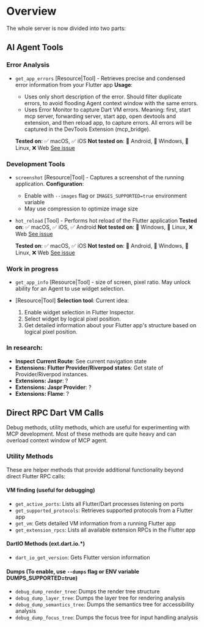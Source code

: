 # Overview

The whole server is now divided into two parts:

## AI Agent Tools

### Error Analysis

- `get_app_errors` [Resource|Tool] - Retrieves precise and condensed error information from your Flutter app
  **Usage**:

  - Uses only short description of the error. Should filter duplicate errors, to avoid flooding Agent context window with the same errors.
  - Uses Error Monitor to capture Dart VM errors. Meaning: first, start mcp server, forwarding server, start app, open devtools and extension, and then reload app, to capture errors. All errors will be captured in the DevTools Extension (mcp_bridge).

  **Tested on**:
  ✅ macOS, ✅ iOS
  **Not tested on**:
  🚧 Android, 🤔 Windows, 🤔 Linux, ❌ Web
  [See issue](https://github.com/Arenukvern/mcp_flutter/issues/23)

### Development Tools

- `screenshot` [Resource|Tool] - Captures a screenshot of the running application.
  **Configuration**:

  - Enable with `--images` flag or `IMAGES_SUPPORTED=true` environment variable
  - May use compression to optimize image size

- `hot_reload` [Tool] - Performs hot reload of the Flutter application
  **Tested on**:
  ✅ macOS, ✅ iOS, ✅ Android
  **Not tested on**:
  🤔 Windows, 🤔 Linux, ❌ Web
  [See issue](https://github.com/Arenukvern/mcp_flutter/issues/23)

  **Tested on**:
  ✅ macOS, ✅ iOS
  **Not tested on**:
  🚧 Android, 🤔 Windows, 🤔 Linux, ❌ Web
  [See issue](https://github.com/Arenukvern/mcp_flutter/issues/23)

### Work in progress

- `get_app_info` [Resource|Tool] - size of screen, pixel ratio. May unlock ability for an Agent to use widget selection.
- [Resource|Tool] **Selection tool**:
  Current idea:

  1. Enable widget selection in Flutter Inspector.
  2. Select widget by logical pixel position.
  3. Get detailed information about your Flutter app's structure based on logical pixel position.

### In research:

- **Inspect Current Route**: See current navigation state
- **Extensions: Flutter Provider/Riverpod states**: Get state of Provider/Riverpod instances.
- **Extensions: Jaspr**: ?
- **Extensions: Jaspr Provider**: ?
- **Extensions: Flame**: ?

## Direct RPC Dart VM Calls

Debug methods, utility methods, which are useful for experimenting with MCP development. Most of these methods are quite heavy and can overload context window of MCP agent.

### Utility Methods

These are helper methods that provide additional functionality beyond direct Flutter RPC calls:

#### VM finding (useful for debugging)

- `get_active_ports`: Lists all Flutter/Dart processes listening on ports
- `get_supported_protocols`: Retrieves supported protocols from a Flutter app
- `get_vm`: Gets detailed VM information from a running Flutter app
- `get_extension_rpcs`: Lists all available extension RPCs in the Flutter app

#### DartIO Methods (ext.dart.io.\*)

- `dart_io_get_version`: Gets Flutter version information

#### Dumps (To enable, use `--dumps` flag or ENV variable DUMPS_SUPPORTED=true)

- `debug_dump_render_tree`: Dumps the render tree structure
- `debug_dump_layer_tree`: Dumps the layer tree for rendering analysis
- `debug_dump_semantics_tree`: Dumps the semantics tree for accessibility analysis
- `debug_dump_focus_tree`: Dumps the focus tree for input handling analysis
